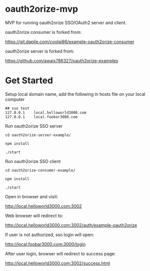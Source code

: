 # oauth2orize-mvp

MVP for running oauth2orize SSO/OAuth2 server and client.

oauth2orize consumer is forked from:

https://git.daplie.com/coolaj86/example-oauth2orize-consumer

oauth2orize server is forked from:

https://github.com/awais786327/oauth2orize-examples


# Get Started

Setup local domain name, add the following in hosts file on your local computer

```
## sso test
127.0.0.1    local.helloworld3000.com
127.0.0.1    local.foobar3000.com
```

Run oauth2orize SSO server

```
cd oauth2orize-server-example/

npm install

./start
```

Run oauth2orize SSO client
```
cd oauth2orize-consumer-example/

npm install

./start
```

Open in browser and visit:

http://local.helloworld3000.com:3002

Web browser will redirect to:

http://local.helloworld3000.com:3002/auth/example-oauth2orize

If user is not authorized, sso login will open:

http://local.foobar3000.com:3000/login

After user login, browser will redirect to success page:

http://local.helloworld3000.com:3002/success.html
```

